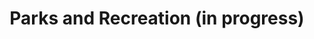 ---
layout: page
title: Parks and Recreation (in progress)
description: CyberPatriot Semifinals+ Cisco
img: 
importance: 1
redirect: ../../assets/labs/Parks_and_Rec.pka
category: labs
---